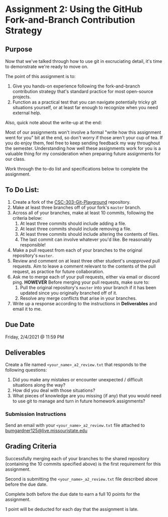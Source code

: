 # Assignment 2: Using the GitHub Fork-and-Branch Contribution Strategy

## Purpose
Now that we've talked through how to use git in excruciating detail, it's time to demonstrate we're
ready to move on.

The point of this assignment is to:
 1. Give you hands-on experience following the fork-and-branch contribution strategy that's 
    standard practice for most open-source projects.
 2. Function as a practical test that you can navigate potentially tricky git situations yourself,
    or at least far enough to recognize when you need external help.

Also, quick note about the write-up at the end:

Most of our assignments won't involve a formal "write how this assignment went for you" bit at the
end, so don't worry if those aren't your cup of tea. If you do enjoy them, feel free to keep 
sending feedback my way throughout the semester. Understanding how well these assignments work for
you is a valuable thing for my consideration when preparing future assignments for our class.

Work through the to-do list and specifications below to complete the assignment.

## To Do List:
 1. Create a fork of the [CSC-303-Git-Playground](https://github.com/SamBumgardner/CSC-303-Git-Playground) 
   repository.
 2. Make at least three branches off of your fork's `master` branch.
 3. Across all of your branches, make at least 10 commits, following the criteria below:
    1. At least three commits should include adding a file.
    2. At least three commits should include removing a file.
    3. At least three commits should include altering the contents of files.
    4. The last commit can involve whatever you'd like. Be reasonably responsible!
 4. Make a pull request from each of your branches to the original repository's `master`.
 5. Review and comment on at least three other student's *unapproved* pull requests. 
   Aim to leave a comment relevant to the contents of the pull request, as practice for future 
   collaboration.
 6. Ask me to merge each of your pull requests, either via email or discord ping. 
   **HOWEVER** Before merging your pull requests, make sure to:
    1. Pull the original repository's `master` into your branch if it has been updated since you 
       originally branched off of it.
    2. Resolve any merge conflicts that arise in your branches.
 7. Write up a response according to the instructions in **Deliverables** and email it to me.

## Due Date 
Friday, 2/4/2021 @ 11:59 PM 

## Deliverables 
Create a file named `<your_name>_a2_review.txt` that responds to the following questions:

 1. Did you make any mistakes or encounter unexpected / difficult situations along the way?
 2. How did you deal with those situations?
 3. What pieces of knowledge are you missing (if any) that you would need to use git to manage and 
    turn in future homework assignments?

### Submission Instructions
Send an email with your `<your_name>_a2_review.txt` file attached to 
bumgardner125@live.missouristate.edu

## Grading Criteria
Successfully merging each of your branches to the shared repository (containing the 10 commits 
specified above) is the first requirement for this assignment. 

Second is submitting the `<your_name>_a2_review.txt` file described above before the due date.

Complete both before the due date to earn a full 10 points for the assignment.

1 point will be deducted for each day that the assignment is late.

